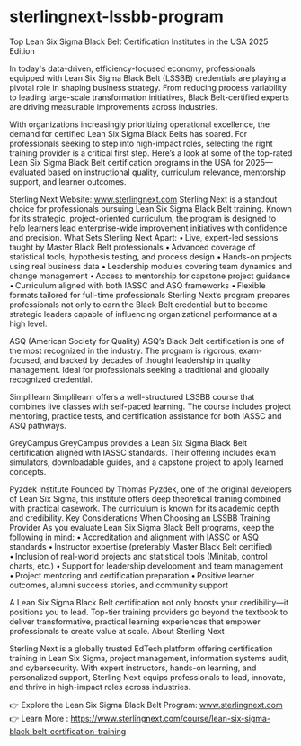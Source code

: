 # sterlingnext-lssbb-program
Top Lean Six Sigma Black Belt Certification Institutes in the USA  2025 Edition

In today's data-driven, efficiency-focused economy, professionals equipped with Lean Six Sigma Black Belt (LSSBB) credentials are playing a pivotal role in shaping business strategy. From reducing process variability to leading large-scale transformation initiatives, Black Belt-certified experts are driving measurable improvements across industries.

With organizations increasingly prioritizing operational excellence, the demand for certified Lean Six Sigma Black Belts has soared. For professionals seeking to step into high-impact roles, selecting the right training provider is a critical first step.
Here’s a look at some of the top-rated Lean Six Sigma Black Belt certification programs in the USA for 2025—evaluated based on instructional quality, curriculum relevance, mentorship support, and learner outcomes.

Sterling Next
Website: www.sterlingnext.com
Sterling Next is a standout choice for professionals pursuing Lean Six Sigma Black Belt training. Known for its strategic, project-oriented curriculum, the program is designed to help learners lead enterprise-wide improvement initiatives with confidence and precision.
What Sets Sterling Next Apart:
• Live, expert-led sessions taught by Master Black Belt professionals
• Advanced coverage of statistical tools, hypothesis testing, and process design
• Hands-on projects using real business data
• Leadership modules covering team dynamics and change management
• Access to mentorship for capstone project guidance
• Curriculum aligned with both IASSC and ASQ frameworks
• Flexible formats tailored for full-time professionals
Sterling Next’s program prepares professionals not only to earn the Black Belt credential but to become strategic leaders capable of influencing organizational performance at a high level.

ASQ (American Society for Quality)
ASQ’s Black Belt certification is one of the most recognized in the industry. The program is rigorous, exam-focused, and backed by decades of thought leadership in quality management. Ideal for professionals seeking a traditional and globally recognized credential.

Simplilearn
Simplilearn offers a well-structured LSSBB course that combines live classes with self-paced learning. The course includes project mentoring, practice tests, and certification assistance for both IASSC and ASQ pathways.

GreyCampus
GreyCampus provides a Lean Six Sigma Black Belt certification aligned with IASSC standards. Their offering includes exam simulators, downloadable guides, and a capstone project to apply learned concepts.

Pyzdek Institute
Founded by Thomas Pyzdek, one of the original developers of Lean Six Sigma, this institute offers deep theoretical training combined with practical casework. The curriculum is known for its academic depth and credibility.
Key Considerations When Choosing an LSSBB Training Provider
As you evaluate Lean Six Sigma Black Belt programs, keep the following in mind:
• Accreditation and alignment with IASSC or ASQ standards
• Instructor expertise (preferably Master Black Belt certified)
• Inclusion of real-world projects and statistical tools (Minitab, control charts, etc.)
• Support for leadership development and team management
• Project mentoring and certification preparation
• Positive learner outcomes, alumni success stories, and community support

A Lean Six Sigma Black Belt certification not only boosts your credibility—it positions you to lead. Top-tier training providers go beyond the textbook to deliver transformative, practical learning experiences that empower professionals to create value at scale.
About Sterling Next

Sterling Next is a globally trusted EdTech platform offering certification training in Lean Six Sigma, project management, information systems audit, and cybersecurity. With expert instructors, hands-on learning, and personalized support, Sterling Next equips professionals to lead, innovate, and thrive in high-impact roles across industries.

👉 Explore the Lean Six Sigma Black Belt Program: www.sterlingnext.com
👉 Learn More : https://www.sterlingnext.com/course/lean-six-sigma-black-belt-certification-training

